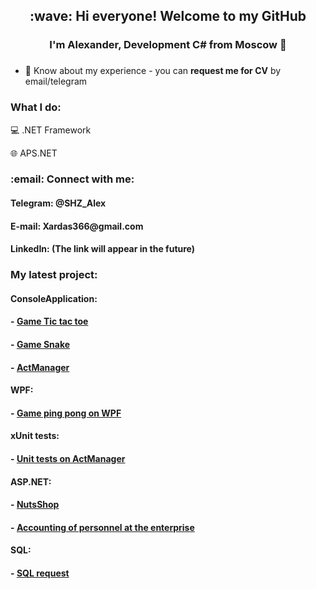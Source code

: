 <h2 align="center">:wave: Hi everyone! Welcome to my GitHub</h2>
<h3 align="center">I'm Alexander, Development C# from Moscow 🏰</h3>
<h3 align="center"></h3>

- 📄 Know about my experience - you can **request me for CV** by email/telegram

<h3 align="left">What I do: </h3>

💻&nbsp;.NET Framework

🌐&nbsp;APS.NET

<h3 align="left">:email:	Connect with me: </h3>
<h4 align="left">Telegram: @SHZ_Alex </h4>
<h4 align="left">E-mail: Xardas366@gmail.com </h4>
<h4 align="left">LinkedIn: (The link will appear in the future) </h4>



### My latest project:
#### ConsoleApplication:
#### - [Game Tic tac toe](https://github.com/Alex-SHZ/portfolio/tree/main/ConsoleApplication/NaughtsAndCrosses)
#### - [Game Snake](https://github.com/Alex-SHZ/portfolio/tree/main/ConsoleApplication/Snake)
#### - [ActManager](https://github.com/Alex-SHZ/portfolio/tree/main/ConsoleApplication/ActManager)
#### WPF:
#### - [Game ping pong on WPF](https://github.com/Alex-SHZ/portfolio/tree/main/WPF/PingPong)
#### xUnit tests:
#### - [Unit tests on ActManager](https://github.com/Alex-SHZ/portfolio/tree/main/ConsoleApplication/ActEngineTests)
#### ASP.NET:
#### - [NutsShop](https://github.com/Alex-SHZ/Portfolio/tree/main/ASP.NET/NutsShop)
#### - [Accounting of personnel at the enterprise](https://github.com/Alex-SHZ/Portfolio/tree/main/ASP.NET/AccountingSystem)
#### SQL:
#### - [SQL request](https://github.com/Alex-SHZ/portfolio/tree/main/SQL)
